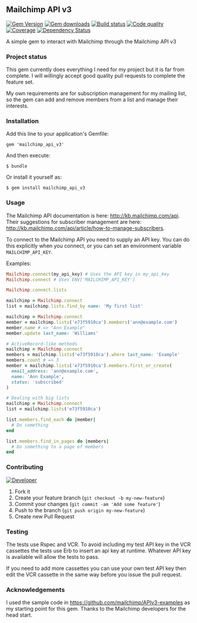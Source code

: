 ## Mailchimp API v3
[![Gem Version](https://badge.fury.io/rb/mailchimp_api_v3.svg)](https://rubygems.org/gems/mailchimp_api_v3)
[![Gem downloads](https://img.shields.io/gem/dt/mailchimp_api_v3.svg)](https://rubygems.org/gems/mailchimp_api_v3)
[![Build status](https://img.shields.io/circleci/project/Xenapto/mailchimp_api_v3/develop.svg)](https://circleci.com/gh/Xenapto/mailchimp_api_v3)
[![Code quality](http://img.shields.io/codeclimate/github/Xenapto/mailchimp_api_v3.svg?style=flat)](https://codeclimate.com/github/Xenapto/mailchimp_api_v3)
[![Coverage](https://img.shields.io/coveralls/Xenapto/mailchimp_api_v3/develop.svg?style=flat)](https://coveralls.io/r/Xenapto/mailchimp_api_v3?branch=develop)
[![Dependency Status](https://gemnasium.com/Xenapto/mailchimp_api_v3.svg)](https://gemnasium.com/Xenapto/mailchimp_api_v3)

A simple gem to interact with Mailchimp through the Mailchimp API v3

### Project status

This gem currently does everything I need for my project but it is far from complete. I will willingly accept good quality pull requests to complete the feature set.

My own requirements are for subscription management for my mailing list, so the gem can add and remove members from a list and manage their interests.

### Installation

Add this line to your application's Gemfile:

    gem 'mailchimp_api_v3'

And then execute:

    $ bundle

Or install it yourself as:

    $ gem install mailchimp_api_v3

### Usage

The Mailchimp API documentation is here: http://kb.mailchimp.com/api. Their suggestions for subscriber management are here: http://kb.mailchimp.com/api/article/how-to-manage-subscribers.

To connect to the Mailchimp API you need to supply an API key. You can do this explicitly when you connect, or you can set an environment variable `MAILCHIMP_API_KEY`.

Examples:

```ruby
Mailchimp.connect(my_api_key) # Uses the API key in my_api_key
Mailchimp.connect # Uses ENV['MAILCHIMP_API_KEY']
```

```ruby
Mailchimp.connect.lists
```

```ruby
mailchimp = Mailchimp.connect
list = mailchimp.lists.find_by name: 'My first list'
```

```ruby
mailchimp = Mailchimp.connect
member = mailchimp.lists('e73f5910ca').members('ann@example.com')
member.name # => "Ann Example"
member.update last_name: 'Williams'
```

```ruby
# ActiveRecord-like methods
mailchimp = Mailchimp.connect
members = mailchimp.lists('e73f5910ca').where last_name: 'Example'
members.count # => 3
member = mailchimp.lists('e73f5910ca').members.first_or_create(
  email_address: 'ann@example.com', 
  name: 'Ann Example', 
  status: 'subscribed'
)
```

```ruby
# Dealing with big lists
mailchimp = Mailchimp.connect
list = mailchimp.lists('e73f5910ca')

list.members.find_each do |member|
  # Do something
end

list.members.find_in_pages do |members|
  # Do something to a page of members
end
```

### Contributing

[![Developer](http://img.shields.io/badge/developer-awesome-brightgreen.svg?style=flat)](http://xenapto.com)

1.  Fork it
1.  Create your feature branch (`git checkout -b my-new-feature`)
1.  Commit your changes (`git commit -am 'Add some feature'`)
1.  Push to the branch (`git push origin my-new-feature`)
1.  Create new Pull Request

### Testing

The tests use Rspec and VCR. To avoid including my test API key in the VCR cassettes the tests use Erb to insert an api key at runtime. Whatever API key is available will allow the tests to pass.

If you need to add more cassettes you can use your own test API key then edit the VCR cassette in the same way before you issue the pull request.

### Acknowledgements

I used the sample code in https://github.com/mailchimp/APIv3-examples as my starting point for this gem. Thanks to
the Mailchimp developers for the head start.
